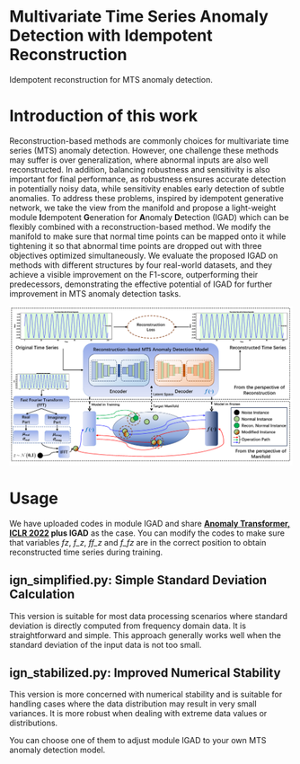 # Multivariate Time Series Anomaly Detection with Idempotent Reconstruction
Idempotent reconstruction for MTS anomaly detection.

# Introduction of this work
Reconstruction-based methods are commonly choices for multivariate time series (MTS) anomaly detection. However, one challenge these methods may suffer is over generalization, where abnormal inputs are also well reconstructed. In addition, balancing robustness and sensitivity is also important for final performance, as robustness ensures accurate detection in potentially noisy data, while sensitivity enables early detection of subtle anomalies. To address these problems, inspired by idempotent generative network, we take the view from the manifold and propose a light-weight module **I**dempotent **G**eneration for **A**nomaly **D**etection (IGAD) which can be flexibly combined with a reconstruction-based method. We modify the manifold to make sure that normal time points can be mapped onto it while tightening it so that abnormal time points are dropped out with three objectives optimized simultaneously. We evaluate the proposed IGAD on methods with different structures by four real-world datasets, and they achieve a visible improvement on the F1-score, outperforming their predecessors, demonstrating the effective potential of IGAD for further improvement in MTS anomaly detection tasks.

![Architecture](pic/Architecture.png)

# Usage
We have uploaded codes in module IGAD and share **[Anomaly Transformer, ICLR 2022](https://github.com/thuml/Anomaly-Transformer) plus IGAD** as the case. You can modify the codes to make sure that variables _fz_, _f_z_, _ff_z_ and _f_fz_ are in the correct position to obtain reconstructed time series during training.

## ign_simplified.py: Simple Standard Deviation Calculation
This version is suitable for most data processing scenarios where standard deviation is directly computed from frequency domain data. It is straightforward and simple. This approach generally works well when the standard deviation of the input data is not too small.

## ign_stabilized.py: Improved Numerical Stability
This version is more concerned with numerical stability and is suitable for handling cases where the data distribution may result in very small variances. It is more robust when dealing with extreme data values or distributions.

You can choose one of them to adjust module IGAD to your own MTS anomaly detection model.
